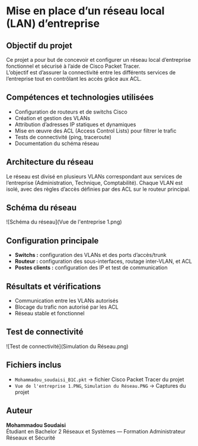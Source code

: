 # Mise en place d’un réseau local (LAN) d’entreprise

## Objectif du projet
Ce projet a pour but de concevoir et configurer un réseau local d’entreprise fonctionnel et sécurisé à l’aide de Cisco Packet Tracer.  
L’objectif est d’assurer la connectivité entre les différents services de l’entreprise tout en contrôlant les accès grâce aux ACL.


## Compétences et technologies utilisées
- Configuration de routeurs et de switchs Cisco  
- Création et gestion des VLANs  
- Attribution d’adresses IP statiques et dynamiques  
- Mise en œuvre des ACL (Access Control Lists) pour filtrer le trafic  
- Tests de connectivité (ping, traceroute)  
- Documentation du schéma réseau


## Architecture du réseau
Le réseau est divisé en plusieurs VLANs correspondant aux services de l’entreprise (Administration, Technique, Comptabilité).
Chaque VLAN est isolé, avec des règles d’accès définies par des ACL sur le routeur principal.

 
## Schéma du réseau
![Schéma du réseau](Vue de l'entreprise 1.png)



## Configuration principale
- **Switchs :** configuration des VLANs et des ports d’accès/trunk  
- **Routeur :** configuration des sous-interfaces, routage inter-VLAN, et ACL  
- **Postes clients :** configuration des IP et test de communication


## Résultats et vérifications
- Communication entre les VLANs autorisés  
- Blocage du trafic non autorisé par les ACL  
- Réseau stable et fonctionnel


## Test de connectivité
![Test de connectivité](Simulation du Réseau.png)



## Fichiers inclus
- `Mohammadou_soudaisi_B1C.pkt` → fichier Cisco Packet Tracer du projet  
- `Vue de l'entreprise 1.PNG`, `Simulation du Réseau.PNG` → Captures du projet  


## Auteur
**Mohammadou Soudaisi**  
Étudiant en Bachelor 2 Réseaux et Systèmes — Formation Administrateur Réseaux et Sécurité  
